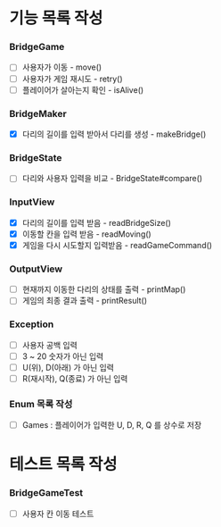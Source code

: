 # 기능 목록 작성
### BridgeGame
- [ ] 사용자가 이동 - move()
- [ ] 사용자가 게임 재시도 - retry()
- [ ] 플레이어가 살아는지 확인 - isAlive()
### BridgeMaker
- [x] 다리의 길이를 입력 받아서 다리를 생성 - makeBridge()
### BridgeState
- [ ] 다리와 사용자 입력을 비교 - BridgeState#compare()
### InputView
- [x] 다리의 길이를 입력 받음 - readBridgeSize()
- [x] 이동할 칸을 입력 받음 - readMoving()
- [x] 게임을 다시 시도할지 입력받음 - readGameCommand()
### OutputView
- [ ] 현재까지 이동한 다리의 상태를 출력 - printMap()
- [ ] 게임의 최종 결과 출력 - printResult()
### Exception
- [ ] 사용자 공백 입력
- [ ] 3 ~ 20 숫자가 아닌 입력
- [ ] U(위), D(아래) 가 아닌 입력
- [ ] R(재시작), Q(종료) 가 아닌 입력
### Enum 목록 작성
- [ ] Games : 플레이어가 입력한 U, D, R, Q 를 상수로 저장

# 테스트 목록 작성
### BridgeGameTest
- [ ] 사용자 칸 이동 테스트